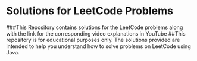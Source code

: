 # Solutions for LeetCode Problems
###This Repository contains solutions for the LeetCode problems along with the link for the corresponding video explanations in YouTube
##This repository is for educational purposes only. The solutions provided are intended to help you understand how to solve problems on LeetCode using Java.
